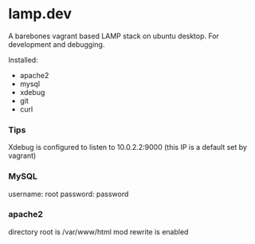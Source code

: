# lamp.dev

A barebones vagrant based LAMP stack on ubuntu desktop. For development and debugging.

Installed: 
* apache2
* mysql
* xdebug
* git
* curl

### Tips
Xdebug is configured to listen to 10.0.2.2:9000 (this IP is a default set by vagrant)

### MySQL
username: root
password: password

### apache2
directory root is /var/www/html
mod rewrite is enabled
